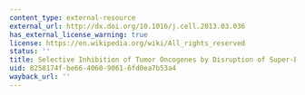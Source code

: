 ```yaml
---
content_type: external-resource
external_url: http://dx.doi.org/10.1016/j.cell.2013.03.036
has_external_license_warning: true
license: https://en.wikipedia.org/wiki/All_rights_reserved
status: ''
title: Selective Inhibition of Tumor Oncogenes by Disruption of Super-Enhancers
uid: 8258174f-be66-4060-9061-6fd0ea7b53a4
wayback_url: ''
---
```

